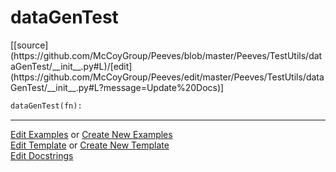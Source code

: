 # <a id="Peeves.TestUtils.dataGenTest">dataGenTest</a>
<div class="docs-source-link" markdown="1">
[[source](https://github.com/McCoyGroup/Peeves/blob/master/Peeves/TestUtils/dataGenTest/__init__.py#L)/[edit](https://github.com/McCoyGroup/Peeves/edit/master/Peeves/TestUtils/dataGenTest/__init__.py#L?message=Update%20Docs)]
</div>

```python
dataGenTest(fn): 
```












---

[Edit Examples](https://github.com/McCoyGroup/Peeves/edit/gh-pages/ci/examples/Peeves/TestUtils/dataGenTest.md) or 
[Create New Examples](https://github.com/McCoyGroup/Peeves/new/gh-pages/?filename=ci/examples/Peeves/TestUtils/dataGenTest.md) <br/>
[Edit Template](https://github.com/McCoyGroup/Peeves/edit/gh-pages/ci/docs/Peeves/TestUtils/dataGenTest.md) or 
[Create New Template](https://github.com/McCoyGroup/Peeves/new/gh-pages/?filename=ci/docs/templates/Peeves/TestUtils/dataGenTest.md) <br/>
[Edit Docstrings](https://github.com/McCoyGroup/Peeves/edit/master/Peeves/TestUtils/dataGenTest/__init__.py#L?message=Update%20Docs)